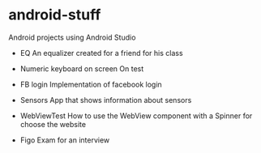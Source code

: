 # android-stuff
Android projects using Android Studio

- EQ
	An equalizer created for a friend for his class

- Numeric keyboard on screen
	On test

- FB login
	Implementation of facebook login

- Sensors
	App that shows information about sensors

- WebViewTest
	How to use the WebView component with a Spinner for choose the website 

- Figo
	Exam for an interview
